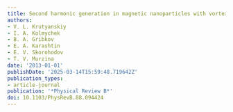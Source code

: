 ```yaml
---
title: Second harmonic generation in magnetic nanoparticles with vortex magnetic state
authors:
- V. L. Krutyanskiy
- I. A. Kolmychek
- B. A. Gribkov
- E. A. Karashtin
- E. V. Skorohodov
- T. V. Murzina
date: '2013-01-01'
publishDate: '2025-03-14T15:59:48.719642Z'
publication_types:
- article-journal
publication: '*Physical Review B*'
doi: 10.1103/PhysRevB.88.094424
---
```

